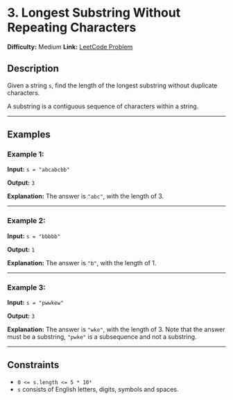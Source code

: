 # 3. Longest Substring Without Repeating Characters

**Difficulty:** Medium
**Link:** [LeetCode Problem](https://leetcode.com/problems/longest-substring-without-repeating-characters/)

## Description

Given a string `s`, find the length of the longest substring without duplicate characters.

A substring is a contiguous sequence of characters within a string.

---

## Examples

### Example 1:

**Input:**
`s = "abcabcbb"`

**Output:**
`3`

**Explanation:** The answer is `"abc"`, with the length of 3.

---

### Example 2:

**Input:**
`s = "bbbbb"`

**Output:**
`1`

**Explanation:** The answer is `"b"`, with the length of 1.

---

### Example 3:

**Input:**
`s = "pwwkew"`

**Output:**
`3`

**Explanation:** The answer is `"wke"`, with the length of 3.
Note that the answer must be a substring, `"pwke"` is a subsequence and not a substring.

---

## Constraints

- `0 <= s.length <= 5 * 10⁴`
- `s` consists of English letters, digits, symbols and spaces.
